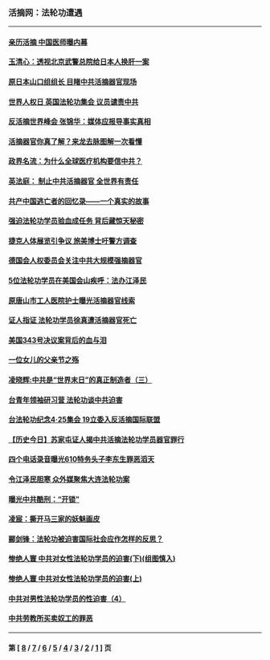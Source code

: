 ### 活摘网：法轮功遭遇
---
#### [亲历活摘 中国医师曝内幕](../../pages/nf5881/n14040389.md?08290430) 
#### [玉清心：透视北京武警总院给日本人换肝一案](../../pages/nf5881/n13771978.md?08290430) 
#### [原日本山口组组长 目睹中共活摘器官现场](../../pages/nf5881/n13767360.md?08290430) 
#### [世界人权日 英国法轮功集会 议员谴责中共](../../pages/nf5881/n13431763.md?08290430) 
#### [反活摘世界峰会 张锦华：媒体应报导事实真相](../../pages/nf5881/n13278502.md?08290430) 
#### [活摘器官你真了解？来龙去脉图解一次看懂](../../pages/nf5881/n13013820.md?08290430) 
#### [政界名流：为什么全球医疗机构要信中共？](../../pages/nf5881/n11945479.md?08290430) 
#### [英法庭： 制止中共活摘器官 全世界有责任](../../pages/nf5881/n11330691.md?08290430) 
#### [共产中国逃亡者的回忆录——一个真实的故事](../../pages/nf5881/n10918649.md?08290430) 
#### [强迫法轮功学员验血成任务 背后藏惊天秘密](../../pages/nf5881/n4252384.md?08290430) 
#### [捷克人体展览引争议 旅美博士吁警方调查](../../pages/nf5881/n9429187.md?08290430) 
#### [德国会人权委员会关注中共大规模强摘器官](../../pages/nf5881/n8418950.md?08290430) 
#### [5位法轮功学员在美国会山疾呼：法办江泽民](../../pages/nf5881/n8101519.md?08290430) 
#### [原唐山市工人医院护士曝光活摘器官线索](../../pages/nf5881/n8076384.md?08290430) 
#### [证人指证 法轮功学员徐真遭活摘器官死亡](../../pages/nf5881/n8042467.md?08290430) 
#### [美国343号决议案背后的血与泪](../../pages/nf5881/n8020684.md?08290430) 
#### [一位女儿的父亲节之殇](../../pages/nf5881/n8014122.md?08290430) 
#### [凌晓辉:中共是“世界末日”的真正制造者（三）](../../pages/nf5881/n4210333.md?08290430) 
#### [台青年领袖研习营 法轮功谈中共迫害](../../pages/nf5881/n4141857.md?08290430) 
#### [台法轮功纪念4‧25集会 19立委入反活摘国际联盟](../../pages/nf5881/n4141821.md?08290430) 
#### [【历史今日】苏家屯证人揭中共活摘法轮功学员器官罪行](../../pages/nf5881/n4135912.md?08290430) 
#### [四个电话录音曝光610特务头子李东生罪恶滔天](../../pages/nf5881/n4040060.md?08290430) 
#### [令江泽民胆寒 众外媒聚焦大连法轮功案](../../pages/nf5881/n3932671.md?08290430) 
#### [曝光中共酷刑：“开锁”](../../pages/nf5881/n3889373.md?08290430) 
#### [凌宸：撕开马三家的妖魅画皮](../../pages/nf5881/n3849369.md?08290430) 
#### [郦剑锋：法轮功被迫害国际社会应作怎样的反思？](../../pages/nf5881/n3824560.md?08290430) 
#### [惨绝人寰 中共对女性法轮功学员的迫害(下)(组图慎入)](../../pages/nf5881/n3816285.md?08290430) 
#### [惨绝人寰 中共对女性法轮功学员的迫害(上)](../../pages/nf5881/n3815374.md?08290430) 
#### [中共对男性法轮功学员的性迫害（4）](../../pages/nf5881/n3769144.md?08290430) 
#### [中共劳教所买卖奴工的罪恶](../../pages/nf5881/n3769378.md?08290430) 

---
#### 第 [ [8](./8.md?08290430) / [7](./7.md?08290430) / [6](./6.md?08290430) / [5](./5.md?08290430) / [4](./4.md?08290430) / [3](./3.md?08290430) / [2](./2.md?08290430) / [1](./1.md?08290430) ] 页

